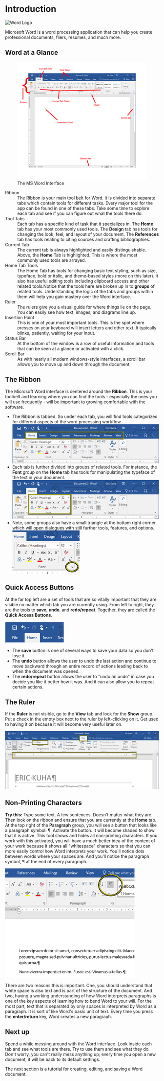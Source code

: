 # Introduction
![Word Logo](https://upload.wikimedia.org/wikipedia/commons/4/4f/Microsoft_Word_2013_logo.svg)

Microsoft Word is a word processing application that can help you create professional documents, fliers, resumes, and much more.

## Word at a Glance

<figure>
    <img src="images/tour/word_tour.png" alt="Word Interface">
    <figcaption>The MS Word Interface</figcaption>
</figure>

<dl>
    <dt>Ribbon</dt>
    <dd>The Ribbon is your main tool belt for Word. It is divided into separate tabs which contain tools for different tasks. Every major tool for the app can be found in one of these tabs. Take some time to explore each tab and see if you can figure out what the tools there do.</dd>
    <dt>Tool Tabs</dt>
    <dd>Each tab has a specific kind of task that it specializes in.  The <strong>Home</strong> tab has your most commonly used tools. The <strong>Design</strong> tab has tools for changing the look, feel, and layout of your document. The <strong>References</strong> tab has tools relating to citing sources and crafting bibliographies.</dd>
    <dt>Current Tab</dt>
    <dd>The current tab is always highlighted and easily distinguishable. Above, the <strong>Home</strong> Tab is highlighted. This is where the most commonly used tools are arrayed.</dd>
    <dt>Home Tab Tools</dt>
    <dd>The Home Tab has tools for changing basic text styling, such as size, typeface, bold or italic, and theme-based styles (more on this later). It also has useful editing tools including clipboard access and other related tools.Notice that the tools here are broken up in to <strong>groups</strong> of related tools. Understanding the logic of the tabs and groups within them will help you gain mastery over the Word interface.</dd>
    <dt>Ruler</dt>
    <dd>The rulers give you a visual guide for where things lie on the page.  You can easily see how text, images, and diagrams line up.</dd>
    <dt>Insertion Point</dt>
    <dd>This is one of your most important tools.  This is the spot where presses on your keyboard will insert letters and other text. It typically blinks, patiently, waiting for your input.</dd>
    <dt>Status Bar</dt>
    <dd>At the bottom of the window is a row of useful information and tools that can be seen at a glance or activated with a click.</dd>
    <dt>Scroll Bar</dt>
    <dd>As with nearly all modern windows-style interfaces, a scroll bar allows you to move up and down through the document.</dd>
</dl>

## The Ribbon

The Microsoft Word interface is centered around the **Ribbon**. This is your toolbelt and learning where you can find the tools - especially the ones you will use frequently - will be important to growing comfortable with the software.

* The Ribbon is tabbed. So under each tab, you will find tools categorized for different aspects of the word processing workflow. ![w1](images/tour/ribbon_highlight.png)
* Each tab is further divided into groups of related tools. For instance, the **Font** group on the **Home** tab has tools for manipulating the typeface of the text in your document. ![font group](images/tour/group_highlight.png)
* Note, some groups also have a small triangle at the bottom right corner which will open dialogues with still further tools, features, and options. <br />![more tools](images/tour/more_tools_highlight.png)

## Quick Access Buttons

At the far top left are a set of tools that are so vitally important that they are visible no matter which tab you are currently using. From left to right, they are the tools to **save**, **undo**, and **redo/repeat**. Together, they are called the **Quick Access Buttons**.

![](images/tour/quick_access.png)

* The **save** button is one of several ways to save your data so you don't lose it.
* The **undo** button allows the user to undo the last action and continue to move backward through an entire record of actions leading back to when the document was opened.
* The **redo/repeat** button allows the user to "undo an undo" in case you decide you like it better how it was. And it can also allow you to repeat certain actions.


## The Ruler

If the **Ruler** is not visible, go to the **View** tab and look for the **Show** group. Put a check in the empty box next to the ruler by left-clicking on it. Get used to having it on because it will become very useful later on.

![](images/tour/ruler_overview.png)

## Non-Printing Characters

**Try this:** Type some text.  A few sentences.  Doesn't matter what they are. Then look on the ribbon and ensure that you are currently at the **Home** tab. At the top right of the **Paragraph** group, you will see a button that looks like a paragraph symbol: &para;. Activate the button.  It will become shaded to show that it is active.  This tool shows and hides all non-printing characters. If you work with this activated, you will have a much better idea of the content of your work because it shows all "whitespace" characters so that you can more easily control how Word interprets your work. You'll notice dots between words where your spaces are. And you'll notice the paragraph symbol, &para; at the end of every paragraph.

![](images/tour/non-printing_characters.png)

There are two reasons this is important.  One, you should understand that white space is also text and is part of the structure of the document. And two, having a working understanding of how Word interprets paragraphs is one of the key aspects of learning how to bend Word to your will.  For the most part, text that is separated by only spaces is interpreted by Word as a paragraph. It is sort of like Word's basic unit of text. Every time you press the **enter/return** key, Word creates a new paragraph.

## Next up

Spend a while messing around with the Word interface. Look inside each tab and see what tools are there. Try to use them and see what they do. Don't worry, you can't really mess anything up; every time you open a new document, it will be back to its default settings.

The next section is a tutorial for creating, editing, and saving a Word document.
